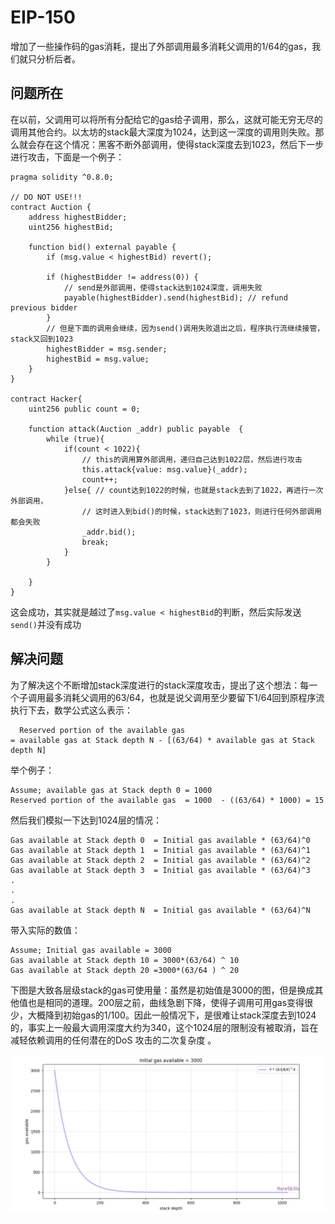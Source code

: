 # EIP-150

增加了一些操作码的gas消耗，提出了外部调用最多消耗父调用的1/64的gas，我们就只分析后者。

## 问题所在

在以前，父调用可以将所有分配给它的gas给子调用，那么，这就可能无穷无尽的调用其他合约。以太坊的stack最大深度为1024，达到这一深度的调用则失败。那么就会存在这个情况：黑客不断外部调用，使得stack深度去到1023，然后下一步进行攻击，下面是一个例子：

```solidity
pragma solidity ^0.8.0;

// DO NOT USE!!!
contract Auction {
    address highestBidder;
    uint256 highestBid;

    function bid() external payable {
        if (msg.value < highestBid) revert();

        if (highestBidder != address(0)) {
            // send是外部调用，使得stack达到1024深度，调用失败
            payable(highestBidder).send(highestBid); // refund previous bidder
        }
        // 但是下面的调用会继续，因为send()调用失败退出之后，程序执行流继续接管，stack又回到1023
        highestBidder = msg.sender;
        highestBid = msg.value;
    }
}

contract Hacker{
    uint256 public count = 0;

    function attack(Auction _addr) public payable  {
        while (true){
            if(count < 1022){
                // this的调用算外部调用，递归自己达到1022层，然后进行攻击
                this.attack{value: msg.value}(_addr); 
                count++;
            }else{ // count达到1022的时候，也就是stack去到了1022，再进行一次外部调用，
                // 这时进入到bid()的时候，stack达到了1023，则进行任何外部调用都会失败
                _addr.bid();
                break;
            }
        }
        
    }
}
```

这会成功，其实就是越过了`msg.value < highestBid`的判断，然后实际发送`send()`并没有成功

## 解决问题

为了解决这个不断增加stack深度进行的stack深度攻击，提出了这个想法：每一个子调用最多消耗父调用的63/64，也就是说父调用至少要留下1/64回到原程序流执行下去，数学公式这么表示：

```
  Reserved portion of the available gas
= available gas at Stack depth N - [(63/64) * available gas at Stack depth N]
```

举个例子：

```
Assume; available gas at Stack depth 0 = 1000
Reserved portion of the available gas  = 1000  - ((63/64) * 1000) = 15
```

然后我们模拟一下达到1024层的情况：

```
Gas available at Stack depth 0  = Initial gas available * (63/64)^0
Gas available at Stack depth 1  = Initial gas available * (63/64)^1
Gas available at Stack depth 2  = Initial gas available * (63/64)^2
Gas available at Stack depth 3  = Initial gas available * (63/64)^3
.
.
.
Gas available at Stack depth N  = Initial gas available * (63/64)^N
```

带入实际的数值：

```
Assume; Initial gas available = 3000
Gas available at Stack depth 10 = 3000*(63/64) ^ 10
Gas available at Stack depth 20 =3000*(63/64 ) ^ 20
```

下图是大致各层级stack的gas可使用量：虽然是初始值是3000的图，但是换成其他值也是相同的道理。200层之前，曲线急剧下降，使得子调用可用gas变得很少，大概降到初始gas的1/100。因此一般情况下，是很难让stack深度去到1024的，事实上一般最大调用深度大约为340，这个1024层的限制没有被取消，旨在减轻依赖调用的任何潜在的DoS 攻击的二次复杂度 。

![image-20231018210918370](03.EIP-150/image-20231018210918370.png)









